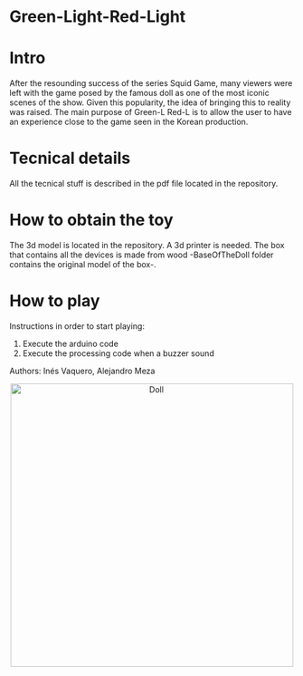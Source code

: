 # Green-Light-Red-Light

# Intro
After the resounding success of the series Squid Game, many viewers were left with the game posed by the famous doll as one of the most iconic scenes of the show. 
Given this popularity, the idea of bringing this to reality was raised. The main purpose of Green-L Red-L is to allow the user to have an experience close to the 
game seen in the Korean production.

# Tecnical details
All the tecnical stuff is described in the pdf file located in the repository.

# How to obtain the toy
The 3d model is located in the repository. A 3d printer is needed. The box that contains all the devices is made from wood -BaseOfTheDoll folder contains the original model of the box-. 

# How to play
Instructions in order to start playing:
1) Execute the arduino code 
2) Execute the processing code when a buzzer sound

Authors: Inés Vaquero, Alejandro Meza 

<p align="center">
  <img src="https://static.dezeen.com/uploads/2021/10/squid-game-set-design-netflix-south-korea_dezeen_2364_col_hero.jpg" width="500" title="Doll">
</p>
